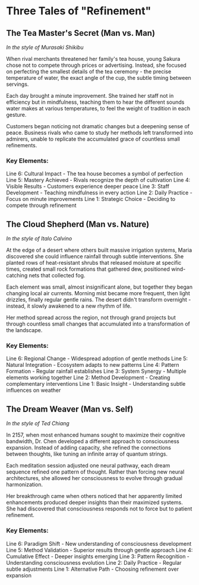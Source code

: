 # Three Tales of "Refinement"

## The Tea Master's Secret (Man vs. Man)
*In the style of Murasaki Shikibu*

When rival merchants threatened her family's tea house, young Sakura chose not to compete through prices or advertising. Instead, she focused on perfecting the smallest details of the tea ceremony - the precise temperature of water, the exact angle of the cup, the subtle timing between servings.

Each day brought a minute improvement. She trained her staff not in efficiency but in mindfulness, teaching them to hear the different sounds water makes at various temperatures, to feel the weight of tradition in each gesture.

Customers began noticing not dramatic changes but a deepening sense of peace. Business rivals who came to study her methods left transformed into admirers, unable to replicate the accumulated grace of countless small refinements.

### Key Elements:
Line 6: Cultural Impact - The tea house becomes a symbol of perfection
Line 5: Mastery Achieved - Rivals recognize the depth of cultivation
Line 4: Visible Results - Customers experience deeper peace
Line 3: Staff Development - Teaching mindfulness in every action
Line 2: Daily Practice - Focus on minute improvements
Line 1: Strategic Choice - Deciding to compete through refinement

## The Cloud Shepherd (Man vs. Nature)
*In the style of Italo Calvino*

At the edge of a desert where others built massive irrigation systems, Maria discovered she could influence rainfall through subtle interventions. She planted rows of heat-resistant shrubs that released moisture at specific times, created small rock formations that gathered dew, positioned wind-catching nets that collected fog.

Each element was small, almost insignificant alone, but together they began changing local air currents. Morning mist became more frequent, then light drizzles, finally regular gentle rains. The desert didn't transform overnight - instead, it slowly awakened to a new rhythm of life.

Her method spread across the region, not through grand projects but through countless small changes that accumulated into a transformation of the landscape.

### Key Elements:
Line 6: Regional Change - Widespread adoption of gentle methods
Line 5: Natural Integration - Ecosystem adapts to new patterns
Line 4: Pattern Formation - Regular rainfall establishes
Line 3: System Synergy - Multiple elements working together
Line 2: Method Development - Creating complementary interventions
Line 1: Basic Insight - Understanding subtle influences on weather

## The Dream Weaver (Man vs. Self)
*In the style of Ted Chiang*

In 2157, when most enhanced humans sought to maximize their cognitive bandwidth, Dr. Chen developed a different approach to consciousness expansion. Instead of adding capacity, she refined the connections between thoughts, like tuning an infinite array of quantum strings.

Each meditation session adjusted one neural pathway, each dream sequence refined one pattern of thought. Rather than forcing new neural architectures, she allowed her consciousness to evolve through gradual harmonization.

Her breakthrough came when others noticed that her apparently limited enhancements produced deeper insights than their maximized systems. She had discovered that consciousness responds not to force but to patient refinement.

### Key Elements:
Line 6: Paradigm Shift - New understanding of consciousness development
Line 5: Method Validation - Superior results through gentle approach
Line 4: Cumulative Effect - Deeper insights emerging
Line 3: Pattern Recognition - Understanding consciousness evolution
Line 2: Daily Practice - Regular subtle adjustments
Line 1: Alternative Path - Choosing refinement over expansion